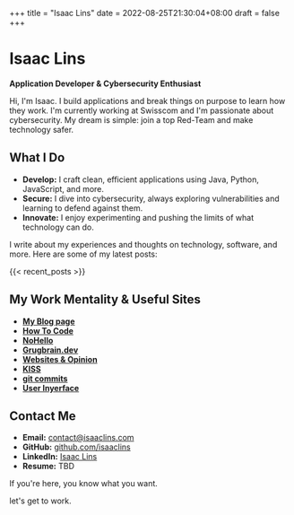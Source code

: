 +++
title = "Isaac Lins"
date = 2022-08-25T21:30:04+08:00
draft = false
+++

# Isaac Lins

**Application Developer & Cybersecurity Enthusiast**

Hi, I'm Isaac. I build applications and break things on purpose to learn how they work. I'm currently working at Swisscom and I'm passionate about cybersecurity. My dream is simple: join a top Red-Team and make technology safer.

## What I Do

- **Develop:** I craft clean, efficient applications using Java, Python, JavaScript, and more.
- **Secure:** I dive into cybersecurity, always exploring vulnerabilities and learning to defend against them.
- **Innovate:** I enjoy experimenting and pushing the limits of what technology can do.

I write about my experiences and thoughts on technology, software, and more.
Here are some of my latest posts:

{{< recent_posts >}}

## My Work Mentality & Useful Sites

- [**My Blog page**](/blog)
- [**How To Code**](https://gist.github.com/isaaclins/b4d4cdc3b12891d09f3b3cdd846adb3f)
- [**NoHello**](https://nohello.net/en/)
- [**Grugbrain.dev**](https://grugbrain.dev/)
- [**Websites & Opinion**](https://motherfuckingwebsite.com/)
- [**KISS**](https://en.wikipedia.org/wiki/KISS_principle#References)
- [**git commits**](https://cbea.ms/git-commit/)
- [**User Inyerface**](https://userinyerface.com/index.html)

## Contact Me

- **Email:** [contact@isaaclins.com](mailto:contact@isaaclins.com)
- **GitHub:** [github.com/isaaclins](https://github.com/isaaclins)
- **LinkedIn:** [Isaac Lins](https://www.linkedin.com/in/isaac-lins-094612247/)
- **Resume:** TBD

If you're here, you know what you want.

let's get to work.
